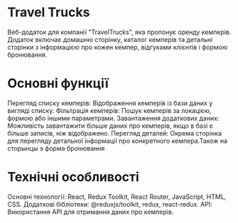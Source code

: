 # Travel Trucks

Веб-додаток для компанії "TravelTrucks", яка пропонує оренду кемперів. Додаток включає домашню сторінку, каталог кемперів та детальні сторінки з інформацією про кожен кемпер, відгуками клієнтів і формою бронювання.

# Основні функції

Перегляд списку кемперів: Відображення кемперів із бази даних у вигляді списку.
Фільтрація кемперів: Пошук кемперів за локацією, формою або іншими параметрами.
Завантаження додаткових даних: Можливість завантажити більше даних про кемперів, якщо в базі є більше записів, ніж відображено.
Перегляд деталей: Окрема сторінка для перегляду детальної інформації про конкретного кемпера.Також на сторынцы э форма бронювання

# Технічні особливості

Основні технології: React, Redux Toolkit, React Router, JavaScript, HTML, CSS.
Додаткові бібліотеки: @reduxjs/toolkit, redux, react-redux.
API: Використання API для отримання даних про кемперів.
